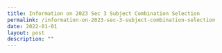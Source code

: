 ```yaml
---
title: Information on 2023 Sec 3 Subject Combination Selection
permalink: /information-on-2023-sec-3-subject-combination-selection
date: 2022-01-01
layout: post
description: ""
---
```

